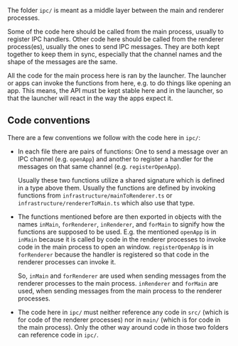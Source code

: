 The folder `ipc/` is meant as a middle layer between the main and renderer
processes.

Some of the code here should be called from the main process, usually to
register IPC handlers. Other code here should be called from the renderer
process(es), usually the ones to send IPC messages. They are both kept together
to keep them in sync, especially that the channel names and the shape of the
messages are the same.

All the code for the main process here is ran by the launcher. The launcher or
apps can invoke the functions from here, e.g. to do things like opening an app.
This means, the API must be kept stable here and in the launcher, so that the
launcher will react in the way the apps expect it.

## Code conventions

There are a few conventions we follow with the code here in `ipc/`:

- In each file there are pairs of functions: One to send a message over an IPC
  channel (e.g. `openApp`) and another to register a handler for the messages on
  that same channel (e.g. `registerOpenApp`).

    Usually these two functions utilize a shared signature which is defined in a
    type above them. Usually the functions are defined by invoking functions
    from `infrastructure/mainToRenderer.ts` or
    `infrastructure/rendererToMain.ts` which also use that type.

- The functions mentioned before are then exported in objects with the names
  `inMain`, `forRenderer`, `inRenderer`, and `forMain` to signify how the
  functions are supposed to be used. E.g. the mentioned `openApp` is in `inMain`
  because it is called by code in the renderer processes to invoke code in the
  main process to open an window. `registerOpenApp` is in `forRenderer` because
  the handler is registered so that code in the renderer processes can invoke
  it.

    So, `inMain` and `forRenderer` are used when sending messages from the
    renderer processes to the main process. `inRenderer` and `forMain` are used,
    when sending messages from the main process to the renderer processes.

- The code here in `ipc/` must neither reference any code in `src/` (which is
  for code of the renderer processes) nor in `main/` (which is for code in the
  main process). Only the other way around code in those two folders can
  reference code in `ipc/`.
